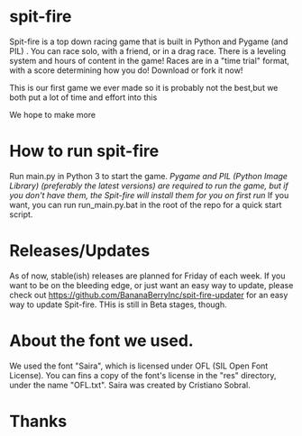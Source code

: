 # spit-fire

Spit-fire is a top down racing game that is built in Python and Pygame (and PIL) . You can race solo, with a friend, or in a drag race. There is a leveling system and hours of content in the game! Races are in a "time trial" format, with a score determining how you do! Download or fork it now!


This is our first game we ever made so it is probably not the best,but we both put a lot of time and effort into this


We hope to make more

# How to run spit-fire

Run main.py in Python 3 to start the game.
*Pygame and PIL (Python Image Library) (preferably the latest versions) are required to run the game, but if you don't have them, the Spit-fire will install them for you on first run*
If you want, you can run run_main.py.bat in the root of the repo for a quick start script.

# Releases/Updates

As of now, stable(ish) releases are planned for Friday of each week. If you want to be on the bleeding edge, or just want an easy way to update, please check out https://github.com/BananaBerryInc/spit-fire-updater for an easy way to update Spit-fire. THis is still in Beta stages, though.

# About the font we used.

We used the font "Saira", which is licensed under OFL (SIL Open Font License). You can fins a copy of the font's license in the "res" directory, under the name "OFL.txt". Saira was created by Cristiano Sobral. 

# Thanks
